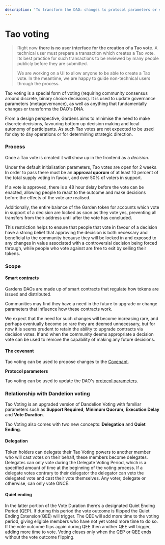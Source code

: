 ```yaml
---
description: 'To transform the DAO: changes to protocol parameters or smart contract updates'
---
```


# Tao voting

> Right now **there is no user interface for the creation of a Tao vote**. A technical user must prepare a transaction which creates a Tao vote. Its best practice for such transactions to be reviewed by many people publicly before they are submitted. 
>
> We are working on a UI to allow anyone to be able to create a Tao vote. In the meantime, we are happy to guide non-technical users through the process.

Tao voting is a special form of voting \(requiring community consensus around discrete, binary choice decisions\). It is used to update governance parameters \(metagovernance\), as well as anything that fundamentally changes or transforms the DAO's DNA.

From a design perspective, Gardens aims to minimise the need to make discrete decisions, favouring bottom up decision making and local autonomy of participants.  As such Tao votes are not expected to be used for day to day operations or for determining strategic direction.

### Process 

Once a Tao vote is created it will show up in the frontend as a _decision._ 

Under the default initialisation parameters, Tao votes are open for 2 weeks. In order to pass there must be an **approval quorum** of at least 10 percent of the total supply voting in favour, and over 50% of voters in support.

 If a vote is approved, there is a 48 hour delay before the vote can be enacted, allowing people to react to the outcome and make decisions before the effects of the vote are realised. 

Additionally, the entire balance of the Garden token for accounts which vote in support of a decision are locked as soon as they vote yes, preventing all transfers from their address until after the vote has concluded. 

This restriction helps to ensure that people that vote in favour of a decision have a strong belief that approving the decision is both necessary and beneficial to the community because they will be locked in and exposed  to any changes in value associated with a controversial decision being forced through, while people who vote against are free to exit by selling their tokens.

### Scope

#### Smart contracts

Gardens DAOs are made up of smart contracts that regulate how tokens are issued and distributed. 

Communities may find they have a need in the future to upgrade or change parameters that influence how these contracts work.

We expect that the need for such changes will become increasing rare, and perhaps eventually become so rare they are deemed unnecessary, but for now it is seems prudent to retain the ability to upgrade contracts via decision votes. If and when the community deems appropriate a decision vote can be used to remove the capability of making any future decisions. 

#### The covenant

Tao voting can be used to propose changes to the [Covenant](covenant.md).

**Protocol parameters**

Tao voting can be used to update the DAO's [protocol parameters]().

### Relationship with Dandelion voting

Tao Voting is an upgraded version of Dandelion Voting with familiar parameters such as **Support Required**, **Minimum Quorum**, **Execution Delay** and **Vote Duration**.

Tao Voting also comes with two new concepts: **Delegation** and **Quiet Ending**.

#### Delegation

Token holders can delegate their Tao Voting powers to another member who will cast votes on their behalf, these members become delegates. Delegates can only vote during the Delegate Voting Period, which is a specified amount of time at the beginning of the voting process. If a delegate votes contrary to their delegator the delegator can veto the delegated vote and cast their vote themselves. Any voter, delegate or otherwise, can only vote ONCE.

#### Quiet ending

In the latter portion of the Vote Duration there’s a designated Quiet Ending Period \(QEP\). If during this period the vote outcome is flipped the Quiet Ending Extension\(QEE\) will trigger. The QEE will add more time to the voting period, giving eligible members who have not yet voted more time to do so. If the vote outcome flips again during QEE then another QEE will trigger, adding more time to vote. Voting closes only when the QEP or QEE ends without the vote outcome flipping.

